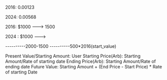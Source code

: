 2016: 0.00123

2024: 0.00568

2016: $1000 ---> 1500

2024 : $1000 --->

----------2000-1500
----------500\*2016(start_value)

Present Value/Starting Amount: User
Starting Price(Arb): Starting Amount/Rate of starting date
Ending Price(Arb): Starting Amount/Rate of ending date
Future Value: Starting Amount + (End Price - Start Price) \* Rate of starting Date
